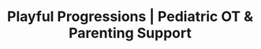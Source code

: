 ---
layout: home
title: "Playful Progressions | Pediatric OT & Parenting Support"
description: "Welcome to Playful Progressions! Maria O'Farrell, an OT & mom, offers expert pediatric occupational therapy services, practical tips, and support."
---
